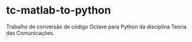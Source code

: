 # tc-matlab-to-python

Trabalho de conversão de código Octave para Python da disciplina Teoria das Comunicações. 
